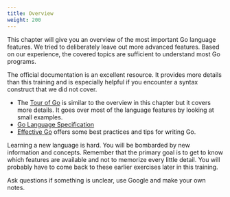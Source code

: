 ```yaml
---
title: Overview
weight: 200
---
```


This chapter will give you an overview of the most important Go language features. We tried to deliberately leave out more advanced features. Based on our experience, the covered topics are sufficient to understand most Go programs.

The official documentation is an excellent resource. It provides more details than this training and is especially helpful if you encounter a syntax construct that we did not cover.

* The [Tour of Go](https://go.dev/tour/list) is similar to the overview in this chapter but it covers more details. It goes over most of the language features by looking at small examples.
* [Go Language Specification](https://go.dev/ref/spec)
* [Effective Go](https://go.dev/doc/effective_go) offers some best practices and tips for writing Go.

Learning a new language is hard. You will be bombarded by new information and concepts. Remember that the primary goal is to get to know which features are available and not to memorize every little detail. You will probably have to come back to these earlier exercises later in this training.

Ask questions if something is unclear, use Google and make your own notes.
